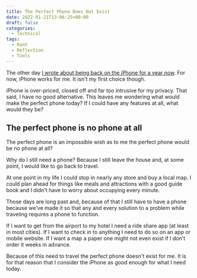 ```yaml
---
title: The Perfect Phone Does Not Exist
date: 2022-01-21T13:06:25+00:00
draft: false
categories:
  - Technical
tags:
  - Rant
  - Reflection
  - Tools
---
```


The other day [I wrote about being back on the iPhone for a year now][1]. For now, iPhone works for me. It isn't my first choice though.

iPhone is over-priced, closed off and far too intrusive for my privacy. That said, I have no good alternative. This leaves me wondering what would make the perfect phone today? If I could have any features at all, what would they be?

## The perfect phone is no phone at all

The perfect phone is an impossible wish as to me the perfect phone would be no phone at all?

Why do I still need a phone? Because I still leave the house and, at some point, I would like to go back to travel.

At one point in my life I could stop in nearly any store and buy a local map. I could plan ahead for things like meals and attractions with a good guide book and I didn't have to worry about occupying every minute.

Those days are long past and, because of that I still have to have a phone because we've made it so that any and every solution to a problem while traveling requires a phone to function.

If I want to get from the airport to my hotel I need a ride share app (at least in most cities). If I want to check in to anything I need to do so on an app or mobile website. If I want a map a paper one might not even exist if I don't order it weeks in advance.

Because of this need to travel the perfect phone doesn't exist for me. It is for that reason that I consider the iPhone as good enough for what I need today.

 [1]: /2022/01/one-year-with-iphone/